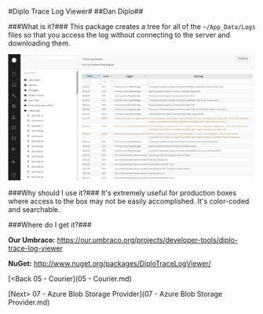 #Diplo Trace Log Viewer#
##Dan Diplo##

###What is it?###
This package creates a tree for all of the `~/App_Data/Logs` files so that you access the log without connecting to the server and downloading them. 

![diplo-log.png](assets/diplo-log.png)

###Why should I use it?###
It's extremely useful for production boxes where access to the box may not be easily accomplished.  It's color-coded and searchable.

###Where do I get it?###

**Our Umbraco:** https://our.umbraco.org/projects/developer-tools/diplo-trace-log-viewer

**NuGet:** http://www.nuget.org/packages/DiploTraceLogViewer/

[<Back 05 - Courier](05 - Courier.md)

[Next> 07 - Azure Blob Storage Provider](07 - Azure Blob Storage Provider.md)
